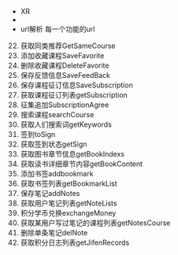 * XR
* 
* url解析 每一个功能的url
 
22.	获取同类推荐GetSameCourse	
23.	添加收藏课程SaveFavorite	
24.	删除收藏课程DeleteFavorite	
25.	保存反馈信息SaveFeedBack	
26.	保存课程征订信息SaveSubscription	
27.	获取课程征订列表getSubscription	
28.	征集追加SubscriptionAgree	
29.	搜索课程searchCourse	
30.	获取人们搜索词getKeywords	
31.	签到toSign	
32.	获取签到状态getSign	
33.	获取图书章节信息getBookIndexs	
34.	获取读书详细章节内容getBookContent	
35.	添加书签addbookmark	
36.	获取书签列表getBookmarkList	
37.	保存笔记addNotes	
38.	获取用户笔记列表getNoteLists	
39.	积分学币兑换exchangeMoney	
40.	获取某用户写过笔记的课程列表getNotesCourse	
41.	删除单条笔记delNote	
42.	获取积分日志列表getJifenRecords	